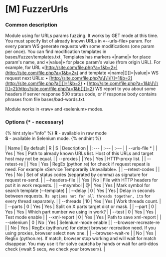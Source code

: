 # \[M\] FuzzerUrls

### Common description 

Module using for URLs params fuzzing. It works by GET mode at this time. You must specify list of already known URLs in «--urls-file» param. For every param WS generate requests with some modifications \(one param per once\). You can find modification templates in bases/fuzzer/templates.txt. Templates has markers «\|name\|» for place param's name, and «\|value\|» for place param's value \(from origin URL\). For example, for URL «[http://site.com/file.php?a=1&b=2»](http://site.com/file.php?a=1&b=2») and template «\|name\|\[\]\[\]=\|value\|» WS request next URLs: • [http://site.com/file.php?a\[\]\[\]=1&b=2](http://site.com/file.php?a[][]=1&b=2) • [http://site.com/file.php?a=1&b\[\]\[\]=2](http://site.com/file.php?a=1&b[][]=2) WS report to you about some headers if server response 500 status code, or if response body contains phrases from file bases/bad-words.txt.

Module works in «raw» and «selenium» modes.

### Options \(\* - necessary\)

{% hint style="info" %}
**R** - available in raw mode  
**S** - available in Selenium mode.
{% endhint %}

| Name | By default | R | S | Description |
| :--- | :--- | :--- |
| --urls-file \* |  | Yes | Yes | Path to already known URLs list. Host of this URLs and target host may not be equal. |
| --proxies |  | Yes | Yes | HTTP-proxy list. |
| --retest-re |  | Yes | Yes | RegEx (python.re) for check if request repeat is need. For example «Service Temporarily Unavailable». |
| --retest-codes |  | Yes | No | Set of status codes (separated by comma) as signature for request re-send. |
| --headers-file |  | Yes | No | File with HTTP headers for put it in work requests. |
| --msymbol | @ | Yes | Yes | Mark symbol for search template (--template) |
| --delay | 0 | Yes | Yes | Delay in seconds  between requests. It`s options not for all threads together, it`s for every thread separately. |
| --threads | 10 | Yes | Yes | Work threads count. |
| --parts | 0 | Yes | Yes | Split on X parts target dict or mask. |
| --part | 0 | Yes | Yes | Which part number we using in work? |
| --test | 0 | Yes | Yes | Test mode enable |
| --xml-report | 0 | Yes | Yes | Path to save xml-report |
| --selenium | 0 | No | Yes | Selenium-mode enable |
| --browser-recreate-re |  | No | Yes | RegEx (python.re) for detect browser recreation need. If you using proxies, browser select new one. |
| --browser-wait-re |  | No | Yes | RegEx (python.re). If match, browser stop working and will wait for match disappear. You may use it for solve captcha by hands or wait for anti-ddos check («wait 5 secs, we check your browser»). |



